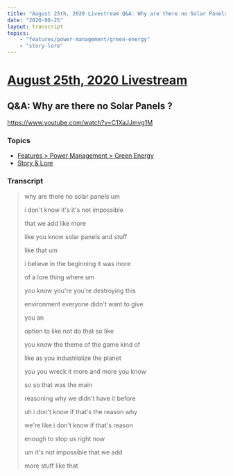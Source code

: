 ```yaml
---
title: "August 25th, 2020 Livestream Q&A: Why are there no Solar Panels ?"
date: "2020-08-25"
layout: transcript
topics:
    - "features/power-management/green-energy"
    - "story-lore"
---
```

# [August 25th, 2020 Livestream](../2020-08-25.md)
## Q&A: Why are there no Solar Panels ?
https://www.youtube.com/watch?v=C1XaJJmvg1M

### Topics
* [Features > Power Management > Green Energy](../topics/features/power-management/green-energy.md)
* [Story & Lore](../topics/story-lore.md)

### Transcript

> why are there no solar panels um
>
> i don't know it's it's not impossible
>
> that we add like more
>
> like you know solar panels and stuff
>
> like that um
>
> i believe in the beginning it was more
>
> of a lore thing where um
>
> you know you're you're destroying this
>
> environment everyone didn't want to give
>
> you an
>
> option to like not do that so like
>
> you know the theme of the game kind of
>
> like as you industrialize the planet
>
> you you wreck it more and more you know
>
> so so that was the main
>
> reasoning why we didn't have it before
>
> uh i don't know if that's the reason why
>
> we're like i don't know if that's reason
>
> enough to stop us right now
>
> um it's not impossible that we add
>
> more stuff like that

